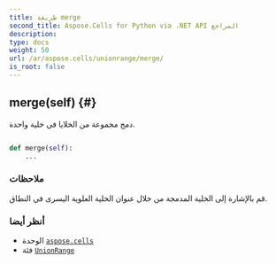 ```yaml
---
title: طريقة merge
second_title: Aspose.Cells for Python via .NET API المراجع
description:
type: docs
weight: 50
url: /ar/aspose.cells/unionrange/merge/
is_root: false
---
```

##  merge(self) {#}
دمج مجموعة من الخلايا في خلية واحدة.



```python

def merge(self):
    ...
```


###  ملاحظات

قم بالإشارة إلى الخلية المدمجة من خلال عنوان الخلية العلوية اليسرى في النطاق.


###  أنظر أيضا

* الوحدة [`aspose.cells`](../../)
* فئة [`UnionRange`](/cells/python-net/ar/aspose.cells/unionrange)
